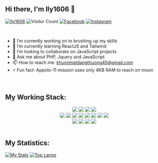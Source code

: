 ## Hi there, I'm Ily1606 👋

[![Ily1606](https://img.shields.io/website?color=blue&label=Ily1606&style=flat&up_message=Online&url=https://www.facebook.com/Ily1606)](https://www.facebook.com/Ily1606)
![Visitor Count](https://komarev.com/ghpvc/?username=Ily1606&color=blue&logo=flat)
[![Facebook](https://img.shields.io/badge/Ily1606-black?style=flat&logo=Facebook&logoColor=blue/)](https://wwww.facebook.com/Ily1606)
[![Instagram](https://img.shields.io/badge/Ily1606-black?style=flat&logo=Instagram&logoColor=pink)](https://www.instagram.com/Ily1606/)

<br>

- 🔭 I’m currently working on to brushing up my skills
- 🌱 I’m currently learning ReactJS and Tailwind
- 👯 I’m looking to collaborate on JavaScript projects
- 💬 Ask me about PHP, Jquery and JavaScript
- 📫 How to reach me: <a href="mailto:khuonmatdangthuong45@gmail.com">khuonmatdangthuong45@gmail.com</a>
- ⚡ Fun fact: Appolo-11 mission uses only 4KB RAM to reach on moon

<br>

## My Working Stack:

<div align="center">
    <img src="https://img.shields.io/badge/-C++-000000?&style=flat&logo=c%2B%2B&logoColor=0277BD" />
    <img src="https://img.shields.io/badge/-C-000000?&style=flat&logo=c&logoColor=5968BA" />
    <img src="https://img.shields.io/badge/-Java-000000?style=flat&logo=java&logoColor=F44336" />
    <img src="https://img.shields.io/badge/-Python-000000?style=flat&logo=python&logoColorhalf=396E9B" /> <br>
    <img src="https://img.shields.io/badge/-HTML-000000?&style=flat&logo=html5&logoColor=E44D26" />
    <img src="https://img.shields.io/badge/-CSS-000000?&style=flat&logo=css3&logoColor=42A5F5" />
    <img src="https://img.shields.io/badge/-JavaScript-000000?style=flat&logo=javascript&logoColor=FFCA28" />
    <img src="https://img.shields.io/badge/-PHP-000000?style=flat&logo=php&logoColor=1E87E3" />
    <img src="https://img.shields.io/badge/-React-000000?style=flat&logo=react&logoColor=03AABF" />
    <img src="https://img.shields.io/badge/-Bootstrap-000000?style=flat&logo=bootstrap&logoColor=03AABF" />
    <img src="https://img.shields.io/badge/-Node.js-000000?&style=flat&logo=node.js&logoColor=8AC149" />
    <img src="https://img.shields.io/badge/-NPM-000000?&style=flat&logo=npm&logoColor=CB3837" /> <br>
    <img src="https://img.shields.io/badge/-MySQL-000000?style=flat&logo=mysql&logoColor=E6892E" />
    <img src="https://img.shields.io/badge/Jquery-000000?&style=flat&logo=jquery&logoColor=0d7ebe" />
    <img src="https://img.shields.io/badge/-git-000000?&style=flat&logo=git&logoColor=E64A19" />
    <img src="https://img.shields.io/badge/-Github-000000?style=flat&logo=github&logoColor=DEDEDF" />
</div>

<br />

## My Statistics:

[![My Stats](https://github-readme-stats.vercel.app/api?username=Ily-1606&show_icons=true&title_color=fe6287&icon_color=fe6287&text_color=ffffff&bg_color=0a192f&count_private=true)](https://github.com/Ily-1606?tab=repositories)
[![Top Langs](https://github-readme-stats.vercel.app/api/top-langs/?username=Ily-1606&layout=compact&show_icons=true&title_color=fe6287&icon_color=fe6287&text_color=ffffff&bg_color=0a192f)](https://github.com/Ily-1606?tab=repositories)
<!-- - 🤔 I’m looking for help with  -->
